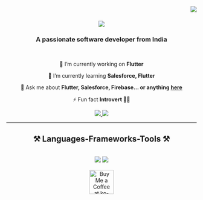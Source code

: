 <img align="right" src="https://visitor-badge.laobi.icu/badge?page_id=tinyboyms.tinyboyms" />

<h1 align="center">
    <img src="https://readme-typing-svg.herokuapp.com/?font=Righteous&size=35&center=true&vCenter=true&width=500&height=70&duration=4000&lines=Hi+There!+👋;+I'm+Sujal+Mistri!;" />
</h1>

<h3 align="center">A passionate software developer from India</h3>

<br/>

<div align="center">
 
 🔭 I’m currently working on **Flutter**
 
 🌱 I’m currently learning **Salesforce, Flutter**

💬 Ask me about **Flutter, Salesforce, Firebase... or anything [here](https://github.com/tinyboyms/tinyboyms/issues)**

⚡ Fun fact **Introvert 😶‍🌫**

 </div>
 
<div align="center"> 
  <a href="sej9662@gmail.com">
    <img src="https://img.shields.io/badge/Gmail-333333?style=for-the-badge&logo=gmail&logoColor=red" />
  </a>
  <a href=": https://www.linkedin.com/in/sujal-mistry45681a22b" target="_blank">
    <img src="https://img.shields.io/badge/LinkedIn-0077B5?style=for-the-badge&logo=linkedin&logoColor=white" target="_blank" />
  </a>
</div>

 <hr/>
 
<h2 align="center">⚒️ Languages-Frameworks-Tools ⚒️</h2>
<br/>
<div align="center">
    <img src="https://skillicons.dev/icons?i=aws,gcp,azure,react,vue,flutter&perline=3" />
    <img src="https://skillicons.dev/icons?i=nodejs,python,javascript,firebase,mongodb,cpp,mysql" /><br>
</div>






<br/>

<div align="center">
<a href='https://ko-fi.com/V7V4RAK9C' target='_blank'><img height='64' style='border:0px;height:64px;' src='https://storage.ko-fi.com/cdn/kofi1.png?v=3' border='0' alt='Buy Me a Coffee at ko-fi.com' /></a>
</div>

<br/>
